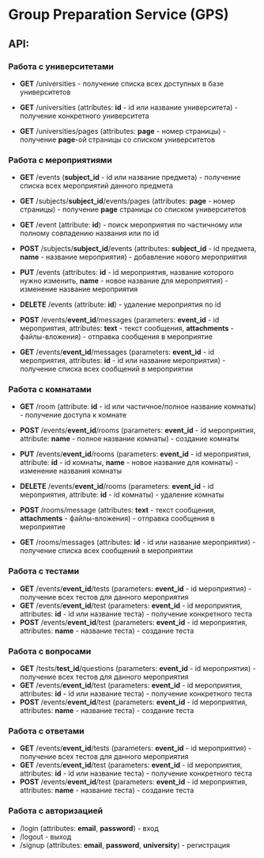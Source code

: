 # Group Preparation Service (GPS)

## API:
  ### Работа с университетами
  * **GET** /universities - получение списка всех доступных в базе университетов
  * **GET** /universities (attributes: **id** - id или название университета) - получение конкретного университета
  
  * **GET** /universities/pages (attributes: **page** - номер страницы) - получение **page**-ой страницы со списком университетов
  
  ### Работа с мероприятиями
  * **GET** /events (**subject_id** - id или название предмета) - получение списка всех мероприятий данного предмета
  * **GET** /subjects/**subject_id**/events/pages (attributes: **page** - номер страницы) - получение **page** страницы со списком университетов
  * **GET** /event (attribute: **id**) - поиск мероприятия по частичному или полному совпадению названия или по id
  
  * **POST** /subjects/**subject_id**/events (attributes: **subject_id** - id предмета, **name** - название мероприятия) - добавление нового мероприятия
  * **PUT** /events (attributes: **id** - id мероприятия, название которого нужно изменить, **name** - новое название для мероприятия) - изменение название мероприятия
  
  * **DELETE** /events (attribute: **id**) - удаление мероприятия по id
  
  * **POST** /events/**event_id**/messages (parameters: **event_id** - id мероприятия, attributes: **text** - текст сообщения, **attachments** - файлы-вложения) - отправка сообщения в мероприятие
  * **GET** /events/**event_id**/messages (parameters: **event_id** - id мероприятия, attributes: **id** - id или название мероприятия) - получение списка всех сообщений в мероприятии
  
### Работа с комнатами
  * **GET** /room (attribute: **id** - id или частичное/полное название комнаты) - получение доступа к комнате
  * **POST** /events/**event_id**/rooms (parameters: **event_id** - id мероприятия, attribute: **name** - полное название комнаты) - создание комнаты
  * **PUT** /events/**event_id**/rooms (parameters: **event_id** - id мероприятия, attribute: **id** - id комнаты, **name** - новое название для комнаты) - изменение названия комнаты
  * **DELETE** /events/**event_id**/rooms (parameters: **event_id** - id мероприятия, attribute: **id** - id комнаты) - удаление комнаты
  
  * **POST** /rooms/message (attributes: **text** - текст сообщения, **attachments** - файлы-вложения) - отправка сообщения в мероприятие
  * **GET** /rooms/messages (attributes: **id** - id или название мероприятия) - получение списка всех сообщений в мероприятии
  
### Работа с тестами
  * **GET** /events/**event_id**/tests (parameters: **event_id** - id мероприятия) - получение всех тестов для данного мероприятия
  * **GET** /events/**event_id**/test (parameters: **event_id** - id мероприятия, attributes: **id** - id или название теста) - получение конкретного теста
  * **POST** /events/**event_id**/test (parameters: **event_id** - id мероприятия, attributes: **name** - название теста) - создание теста
  
### Работа с вопросами
  * **GET** /tests/**test_id**/questions (parameters: **event_id** - id мероприятия) - получение всех тестов для данного мероприятия
  * **GET** /events/**event_id**/test (parameters: **event_id** - id мероприятия, attributes: **id** - id или название теста) - получение конкретного теста
  * **POST** /events/**event_id**/test (parameters: **event_id** - id мероприятия, attributes: **name** - название теста) - создание теста
  
 ### Работа с ответами
  * **GET** /events/**event_id**/tests (parameters: **event_id** - id мероприятия) - получение всех тестов для данного мероприятия
  * **GET** /events/**event_id**/test (parameters: **event_id** - id мероприятия, attributes: **id** - id или название теста) - получение конкретного теста
  * **POST** /events/**event_id**/test (parameters: **event_id** - id мероприятия, attributes: **name** - название теста) - создание теста

### Работа с авторизацией
  * /login (attributes: **email**, **password**) - вход 
  * /logout - выход
  * /signup (attributes: **email**, **password**, **university**) - регистрация
 
